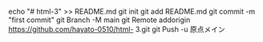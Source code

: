 echo "# html-3" >> README.md 
git init 
git add README.md 
git commit -m "first commit" 
git Branch -M main 
git Remote addorigin https://github.com/hayato-0510/html- 3.git
 git Push -u 原点メイン